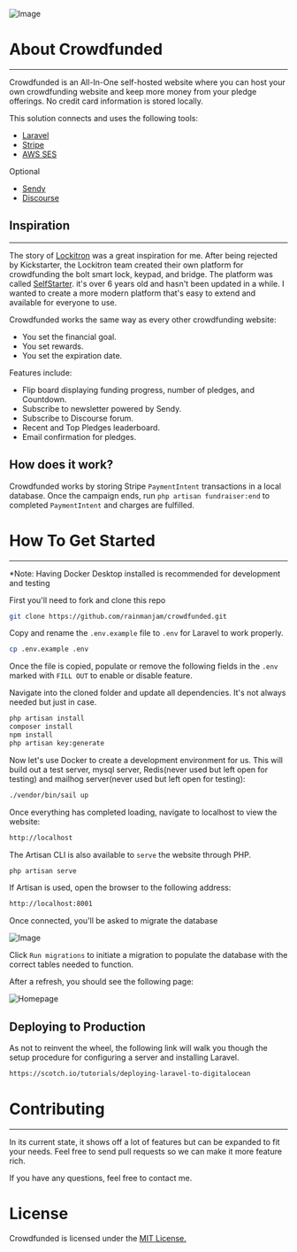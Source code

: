 ![Image](https://imgur.com/TZhlX5d.jpg)

# About Crowdfunded
***
Crowdfunded is an All-In-One self-hosted website where you can host your own crowdfunding website and keep more money from your pledge offerings. No credit card information is stored locally.

This solution connects and uses the following tools:

- [Laravel](https://www.laravel.com)
- [Stripe](https://www.stripe.com)
- [AWS SES](https://aws.amazon.com/ses/)

Optional
- [Sendy](https://sendy.co/)
- [Discourse](https://www.discourse.org/)

## Inspiration
***

The story of [Lockitron](https://en.wikipedia.org/wiki/Lockitron) was a great inspiration for me. After being rejected by Kickstarter, the Lockitron team created their own platform for crowdfunding the bolt smart lock, keypad, and bridge. The platform was called [SelfStarter](https://github.com/apigy/selfstarter). it's over 6 years old and hasn't been updated in a while. I wanted to create a more modern platform that's easy to extend and available for everyone to use.

Crowdfunded works the same way as every other crowdfunding website:
- You set the financial goal. 
- You set rewards. 
- You set the expiration date.

Features include:
- Flip board displaying funding progress, number of pledges, and Countdown.
- Subscribe to newsletter powered by Sendy.
- Subscribe to Discourse forum.
- Recent and Top Pledges leaderboard.
- Email confirmation for pledges.

## How does it work?

Crowdfunded works by storing Stripe ```PaymentIntent```  transactions in a local database. Once the campaign ends, run ```php artisan fundraiser:end``` to completed  ```PaymentIntent```  and charges are fulfilled. 

# How To Get Started
***
*Note: Having Docker Desktop installed is recommended for development and testing

First you'll need to fork and clone this repo

```bash
git clone https://github.com/rainmanjam/crowdfunded.git
```

Copy and rename the ```.env.example``` file to ```.env``` for Laravel to work properly.

```bash
cp .env.example .env 
``` 

Once the file is copied, populate or remove the following fields in the ```.env``` marked with ```FILL OUT``` to enable or disable feature. 

Navigate into the cloned folder and update all dependencies. It's not always needed but just in case.

```bash
php artisan install
composer install
npm install
php artisan key:generate
```

Now let's use Docker to create a development environment for us. This will build out a test server, mysql server, Redis(never used but left open for testing) and mailhog server(never used but left open for testing):

```bash
./vendor/bin/sail up 
```

Once everything has completed loading, navigate to localhost to view the website:

```bash
http://localhost
```


The Artisan CLI is also available to ```serve``` the website through PHP.

```bash
php artisan serve
```

If Artisan is used, open the browser to the following address:
```bash
http://localhost:8001
```

Once connected, you'll be asked to migrate the database

![Image](https://imgur.com/SLhYurI.jpg)

Click ```Run migrations``` to initiate a migration to populate the database with the correct tables needed to function.

After a refresh, you should see the following page:

![Homepage](https://imgur.com/IoxJf1h.jpg)


## Deploying to Production

As not to reinvent the wheel, the following link will walk you though the setup procedure for configuring a server and installing Laravel.

```bash
https://scotch.io/tutorials/deploying-laravel-to-digitalocean
```

# Contributing
---
In its current state, it shows off a lot of features but can be expanded to fit your needs. Feel free to send pull requests so we can make it more feature rich. 

If you have any questions, feel free to contact me.

# License

Crowdfunded is licensed under the [MIT License.](https://tldrlegal.com/license/mit-license)
